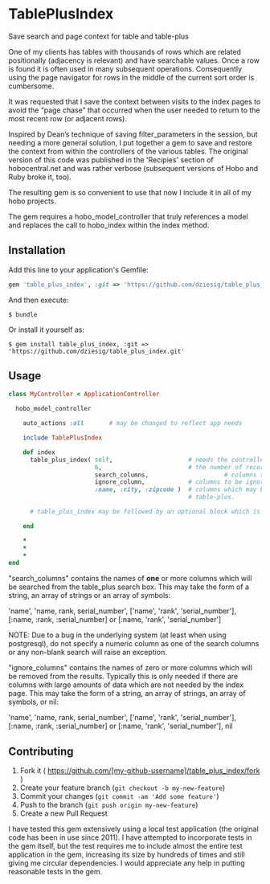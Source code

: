 # TablePlusIndex

Save search and page context for table and table-plus

One of my clients has tables with thousands of rows which are related positionally 
(adjacency is relevant) and have searchable values. Once a row is found it is often 
used in many subsequent operations. Consequently using the page navigator for rows 
in the middle of the current sort order is cumbersome.

It was requested that I save the context between visits to the index pages to avoid 
the “page chase” that occurred when the user needed to return to the most recent row
(or adjacent rows).

Inspired by Dean’s technique of saving filter_parameters in the session, but needing 
a more general solution, I put together a gem to save and restore the context from
within the controllers of the various tables. The original version of this code was
published in the 'Recipies' section of hobocentral.net and was rather verbose
(subsequent versions of Hobo and Ruby broke it, too).

The resulting gem is so convenient to use that now I include it in all of my hobo 
projects.

The gem requires a hobo_model_controller that truly references a model and replaces
the call to hobo_index within the index method.

## Installation

Add this line to your application's Gemfile:

```ruby
gem 'table_plus_index', :git => 'https://github.com/dziesig/table_plus_index.git'
```

And then execute:

    $ bundle

Or install it yourself as:

    $ gem install table_plus_index, :git => 'https://github.com/dziesig/table_plus_index.git'

## Usage

```ruby
class MyController < ApplicationController

  hobo_model_controller

	auto_actions :all       # may be changed to reflect app needs

	include TablePlusIndex

	def index
	  table_plus_index( self,                     # needs the controller itself
	                    6,                        # the number of records per page (>0)
	                    search_columns,  					# columns to be searched
	                    ignore_column,            # columns to be ignored (or nil)
	                    :name, :city, :zipcode )  # columns which may be sorted by
	                                              # table-plus.

	  # table_plus_index may be followed by an optional block which is passed to hobo_index

	end

	*
	*
	*
end
```

"search_columns" contains the names of **one** or more columns which will be searched
from the table_plus search box. This may take the form of a string, an array of
strings or an array of symbols:

'name', 'name, rank, serial_number', ['name', 'rank', 'serial_number'],
[:name, :rank, :serial_number] or [:name, 'rank', 'serial_number']

NOTE:  	Due to a bug in the underlying system (at least when using postgresql),
				do not specify a numeric column as one of the search columns or any
				non-blank search will raise an exception.

"ignore_columns" contains the names of zero or more columns which will be removed
from the results.  Typically this is only needed if there are columns with large
amounts of data which are not needed by the index page. This may take the form of 
a string, an array of strings, an array of symbols, or nil:

'name', 'name, rank, serial_number', ['name', 'rank', 'serial_number'],
[:name, :rank, :serial_number] or [:name, 'rank', 'serial_number'], nil



## Contributing

1. Fork it ( https://github.com/[my-github-username]/table_plus_index/fork )
2. Create your feature branch (`git checkout -b my-new-feature`)
3. Commit your changes (`git commit -am 'Add some feature'`)
4. Push to the branch (`git push origin my-new-feature`)
5. Create a new Pull Request

I have tested this gem extensively using a local test application (the original
code has been in use since 2011).  I have attempted to incorporate tests in the
gem itself, but the test requires me to include almost the entire test application
in the gem, increasing its size by hundreds of times and still giving me circular
dependencies.  I would appreciate any help in putting reasonable tests in the gem.
